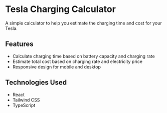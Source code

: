 # Tesla Charging Calculator

A simple calculator to help you estimate the charging time and cost for your Tesla.

## Features

- Calculate charging time based on battery capacity and charging rate
- Estimate total cost based on charging rate and electricity price
- Responsive design for mobile and desktop

## Technologies Used

- React
- Tailwind CSS
- TypeScript
